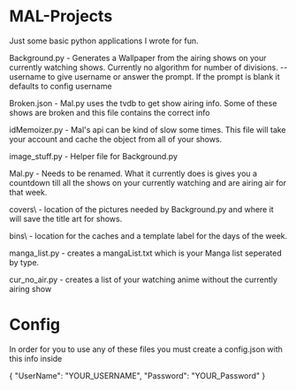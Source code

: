 # MAL-Projects
Just some basic python applications I wrote for fun.

Background.py - Generates a Wallpaper from the airing shows on your currently watching shows. Currently no algorithm for number of divisions. --username to give username or answer the prompt. If the prompt is blank it defaults to config username

Broken.json - Mal.py uses the tvdb to get show airing info. Some of these shows are broken and this file contains the correct info

idMemoizer.py - Mal's api can be kind of slow some times. This file will take your account and cache the object from all of your shows.

image_stuff.py - Helper file for Background.py

Mal.py - Needs to be renamed. What it currently does is gives you a countdown till all the shows on your currently watching and are airing air for that week.

covers\ - location of the pictures needed by Background.py and where it will save the title art for shows.

bins\ - location for the caches and a template label for the days of the week.

manga_list.py - creates a mangaList.txt which is your Manga list seperated by type.

cur_no_air.py - creates a list of your watching anime without the currently airing show

# Config
In order for you to use any of these files you must create a config.json with this info inside

{
    "UserName": "YOUR_USERNAME",
    "Password": "YOUR_Password"
}
